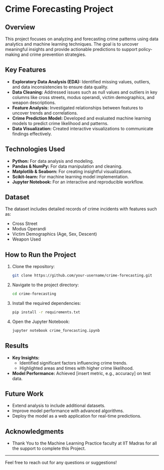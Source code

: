 # Crime Forecasting Project

## Overview
This project focuses on analyzing and forecasting crime patterns using data analytics and machine learning techniques. The goal is to uncover meaningful insights and provide actionable predictions to support policy-making and crime prevention strategies.

## Key Features
- **Exploratory Data Analysis (EDA):** Identified missing values, outliers, and data inconsistencies to ensure data quality.
- **Data Cleaning:** Addressed issues such as null values and outliers in key columns like cross streets, modus operandi, victim demographics, and weapon descriptions.
- **Feature Analysis:** Investigated relationships between features to uncover trends and correlations.
- **Crime Prediction Model:** Developed and evaluated machine learning models to predict crime likelihood and patterns.
- **Data Visualization:** Created interactive visualizations to communicate findings effectively.

## Technologies Used
- **Python:** For data analysis and modeling.
- **Pandas & NumPy:** For data manipulation and cleaning.
- **Matplotlib & Seaborn:** For creating insightful visualizations.
- **Scikit-learn:** For machine learning model implementation.
- **Jupyter Notebook:** For an interactive and reproducible workflow.

## Dataset
The dataset includes detailed records of crime incidents with features such as:
- Cross Street
- Modus Operandi
- Victim Demographics (Age, Sex, Descent)
- Weapon Used

## How to Run the Project
1. Clone the repository:
   ```bash
   git clone https://github.com/your-username/crime-forecasting.git
   ```
2. Navigate to the project directory:
   ```bash
   cd crime-forecasting
   ```
3. Install the required dependencies:
   ```bash
   pip install -r requirements.txt
   ```
4. Open the Jupyter Notebook:
   ```bash
   jupyter notebook crime_forecasting.ipynb
   ```

## Results
- **Key Insights:**
  - Identified significant factors influencing crime trends.
  - Highlighted areas and times with higher crime likelihood.
- **Model Performance:** Achieved [insert metric, e.g., accuracy] on test data.

## Future Work
- Extend analysis to include additional datasets.
- Improve model performance with advanced algorithms.
- Deploy the model as a web application for real-time predictions.


## Acknowledgments
- Thank You to the Machine Learning Practice faculty at IIT Madras for all the support to complete this Project.

---
Feel free to reach out for any questions or suggestions!

